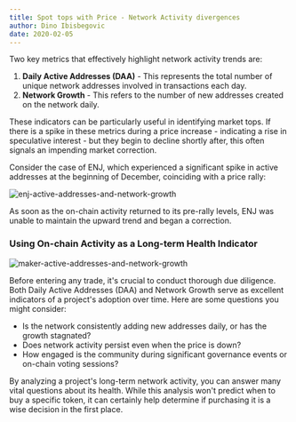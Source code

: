 ```yaml
---
title: Spot tops with Price - Network Activity divergences
author: Dino Ibisbegovic
date: 2020-02-05
---
```


Two key metrics that effectively highlight network activity trends are:

1. **Daily Active Addresses (DAA)** - This represents the total number of unique network addresses involved in transactions each day.
2. **Network Growth** - This refers to the number of new addresses created on the network daily.

These indicators can be particularly useful in identifying market tops. If there is a spike in these metrics during a price increase - indicating a rise in speculative interest - but they begin to decline shortly after, this often signals an impending market correction.

Consider the case of ENJ, which experienced a significant spike in active addresses at the beginning of December, coinciding with a price rally:

![enj-active-addresses-and-network-growth](image1.png)

As soon as the on-chain activity returned to its pre-rally levels, ENJ was unable to maintain the upward trend and began a correction. 

### Using On-chain Activity as a Long-term Health Indicator

![maker-active-addresses-and-network-growth](image2.png)

Before entering any trade, it's crucial to conduct thorough due diligence. Both Daily Active Addresses (DAA) and Network Growth serve as excellent indicators of a project's adoption over time. Here are some questions you might consider:

- Is the network consistently adding new addresses daily, or has the growth stagnated?
- Does network activity persist even when the price is down?
- How engaged is the community during significant governance events or on-chain voting sessions?

By analyzing a project's long-term network activity, you can answer many vital questions about its health. While this analysis won't predict when to buy a specific token, it can certainly help determine if purchasing it is a wise decision in the first place.

